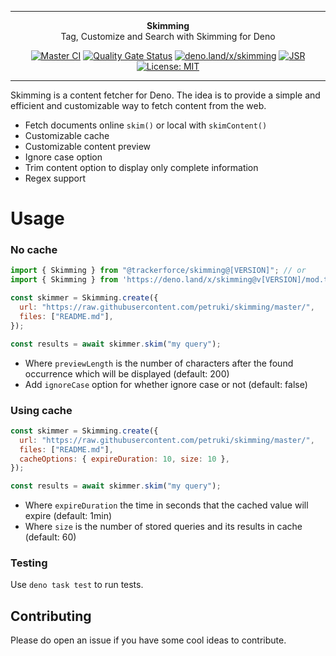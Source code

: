 ***

<div align="center">
<b>Skimming</b><br>
Tag, Customize and Search with Skimming for Deno
</div>

<div align="center">

[![Master CI](https://github.com/petruki/skimming/actions/workflows/master.yml/badge.svg)](https://github.com/petruki/skimming/actions/workflows/master.yml)
[![Quality Gate Status](https://sonarcloud.io/api/project_badges/measure?project=petruki_skimming&metric=alert_status)](https://sonarcloud.io/summary/new_code?id=petruki_skimming)
[![deno.land/x/skimming](https://shield.deno.dev/x/skimming)](https://deno.land/x/skimming)
[![JSR](https://jsr.io/badges/@trackerforce/skimming)](https://jsr.io/@trackerforce/skimming)
[![License: MIT](https://img.shields.io/badge/License-MIT-yellow.svg)](https://opensource.org/licenses/MIT)

</div>

***

Skimming is a content fetcher for Deno. The idea is to provide a simple and
efficient and customizable way to fetch content from the web.

- Fetch documents online `skim()` or local with `skimContent()`
- Customizable cache
- Customizable content preview
- Ignore case option
- Trim content option to display only complete information
- Regex support

# Usage

### No cache

```js
import { Skimming } from "@trackerforce/skimming@[VERSION]"; // or
import { Skimming } from 'https://deno.land/x/skimming@v[VERSION]/mod.ts';

const skimmer = Skimming.create({
  url: "https://raw.githubusercontent.com/petruki/skimming/master/",
  files: ["README.md"],
});

const results = await skimmer.skim("my query");
```

- Where `previewLength` is the number of characters after the found occurrence
  which will be displayed (default: 200)
- Add `ignoreCase` option for whether ignore case or not (default: false)

### Using cache

```js
const skimmer = Skimming.create({
  url: "https://raw.githubusercontent.com/petruki/skimming/master/",
  files: ["README.md"],
  cacheOptions: { expireDuration: 10, size: 10 },
});

const results = await skimmer.skim("my query");
```

- Where `expireDuration` the time in seconds that the cached value will expire
  (default: 1min)
- Where `size` is the number of stored queries and its results in cache
  (default: 60)

### Testing

Use `deno task test` to run tests.

## Contributing

Please do open an issue if you have some cool ideas to contribute.
